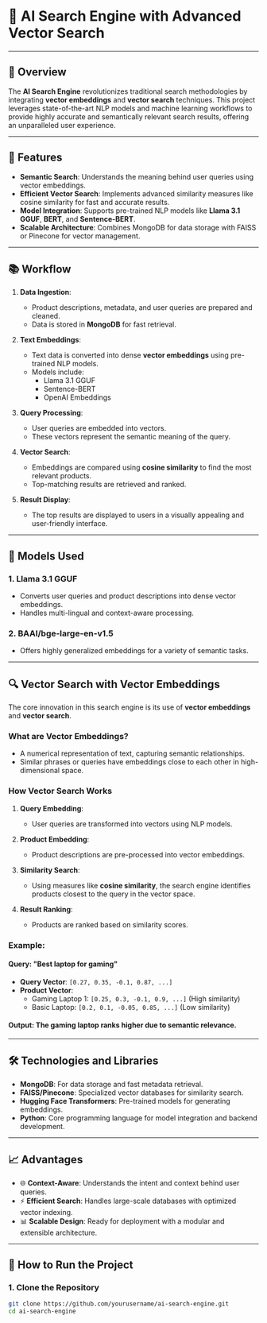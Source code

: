 # 🌟 AI Search Engine with Advanced Vector Search

---

## 🚀 **Overview**

The **AI Search Engine** revolutionizes traditional search methodologies by integrating **vector embeddings** and **vector search** techniques. This project leverages state-of-the-art NLP models and machine learning workflows to provide highly accurate and semantically relevant search results, offering an unparalleled user experience.

---

## 🔧 **Features**

- **Semantic Search**: Understands the meaning behind user queries using vector embeddings.
- **Efficient Vector Search**: Implements advanced similarity measures like cosine similarity for fast and accurate results.
- **Model Integration**: Supports pre-trained NLP models like **Llama 3.1 GGUF**, **BERT**, and **Sentence-BERT**.
- **Scalable Architecture**: Combines MongoDB for data storage with FAISS or Pinecone for vector management.

---

## 📚 **Workflow**

1. **Data Ingestion**:
    - Product descriptions, metadata, and user queries are prepared and cleaned.
    - Data is stored in **MongoDB** for fast retrieval.

2. **Text Embeddings**:
    - Text data is converted into dense **vector embeddings** using pre-trained NLP models.
    - Models include:
      - Llama 3.1 GGUF
      - Sentence-BERT
      - OpenAI Embeddings

3. **Query Processing**:
    - User queries are embedded into vectors.
    - These vectors represent the semantic meaning of the query.

4. **Vector Search**:
    - Embeddings are compared using **cosine similarity** to find the most relevant products.
    - Top-matching results are retrieved and ranked.

5. **Result Display**:
    - The top results are displayed to users in a visually appealing and user-friendly interface.


---

## 🧠 **Models Used**

### **1. Llama 3.1 GGUF**
- Converts user queries and product descriptions into dense vector embeddings.
- Handles multi-lingual and context-aware processing.

### **2. BAAI/bge-large-en-v1.5**
- Offers highly generalized embeddings for a variety of semantic tasks.

---

## 🔍 **Vector Search with Vector Embeddings**

The core innovation in this search engine is its use of **vector embeddings** and **vector search**.

### **What are Vector Embeddings?**
- A numerical representation of text, capturing semantic relationships.
- Similar phrases or queries have embeddings close to each other in high-dimensional space.

### **How Vector Search Works**

1. **Query Embedding**:
   - User queries are transformed into vectors using NLP models.

2. **Product Embedding**:
   - Product descriptions are pre-processed into vector embeddings.

3. **Similarity Search**:
   - Using measures like **cosine similarity**, the search engine identifies products closest to the query in the vector space.

4. **Result Ranking**:
   - Products are ranked based on similarity scores.

### **Example**:

#### Query: "Best laptop for gaming"
- **Query Vector**: `[0.27, 0.35, -0.1, 0.87, ...]`
- **Product Vector**:
  - Gaming Laptop 1: `[0.25, 0.3, -0.1, 0.9, ...]` (High similarity)
  - Basic Laptop: `[0.2, 0.1, -0.05, 0.85, ...]` (Low similarity)

#### Output: The gaming laptop ranks higher due to semantic relevance.

---

## 🛠 **Technologies and Libraries**

- **MongoDB**: For data storage and fast metadata retrieval.
- **FAISS/Pinecone**: Specialized vector databases for similarity search.
- **Hugging Face Transformers**: Pre-trained models for generating embeddings.
- **Python**: Core programming language for model integration and backend development.

---

## 📈 **Advantages**

- 🌐 **Context-Aware**: Understands the intent and context behind user queries.
- ⚡ **Efficient Search**: Handles large-scale databases with optimized vector indexing.
- 📊 **Scalable Design**: Ready for deployment with a modular and extensible architecture.

---

## 🎯 **How to Run the Project**

### **1. Clone the Repository**
```bash
git clone https://github.com/yourusername/ai-search-engine.git
cd ai-search-engine

